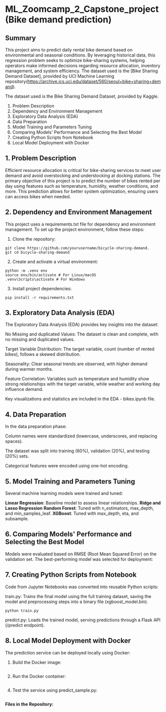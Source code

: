 # ML_Zoomcamp_2_Capstone_project (Bike demand prediction)
## Summary

This project aims to predict daily rental bike demand based on environmental and seasonal conditions. 
By leveraging historical data, this regression problem seeks to optimize bike-sharing systems, helping operators make informed decisions regarding resource allocation, inventory management, and system efficiency.
The dataset used is the [Bike Sharing Demand Dataset], provided by UCI Machine Learning repository(https://archive.ics.uci.edu/dataset/560/seoul+bike+sharing+demand).

The dataset used is the Bike Sharing Demand Dataset, provided by Kaggle.
1.  Problem Description
2.  Dependency and Environment Management
3.  Exploratory Data Analysis (EDA)
4.  Data Preparation
5.  Model Training and Parameters Tuning
6.  Comparing Models' Performance and Selecting the Best Model
7.  Creating Python Scripts from Notebook
8.  Local Model Deployment with Docker

## 1.  Problem Description
Efficient resource allocation is critical for bike-sharing services to meet user demand and avoid overstocking and understocking at docking stations. 
The primary objective of this project is to predict the number of bikes rented per day using features such as temperature, humidity, weather conditions, and more. 
This prediction allows for better system optimization, ensuring users can access bikes when needed.

## 2.  Dependency and Environment Management
This project uses a requirements.txt file for dependency and environment management. To set up the project environment, follow these steps:
1. Clone the repository:   
```
git clone https://github.com/yourusername/bicycle-sharing-demand.
git cd bicycle-sharing-demand
``` 
2. Create and activate a virtual environment:
```
python -m .venv env
source env/bin/activate # For Linux/macOS
.venv\Scripts\activate # For Windows
```
3. Install project dependencies:
```
pip install -r requirements.txt
```

## 3.  Exploratory Data Analysis (EDA)

The Exploratory Data Analysis (EDA) provides key insights into the dataset:

No Missing and duplicated Values: The dataset is clean and complete, with no missing and duplicated values.

Target Variable Distribution: The target variable, count (number of rented bikes), follows a skewed distribution.

Seasonality: Clear seasonal trends are observed, with higher demand during warmer months.

Feature Correlation: Variables such as temperature and humidity show strong relationships with the target variable, while weather and working day influence demand.

Key visualizations and statistics are included in the EDA - bikes.ipynb file.

## 4.  Data Preparation
In the data preparation phase:

Column names were standardized (lowercase, underscores, and replacing spaces).

The dataset was split into training (60%), validation (20%), and testing (20%) sets.

Categorical features were encoded using one-hot encoding.

## 5.  Model Training and Parameters Tuning
Several machine learning models were trained and tuned:

**Linear Regression**: Baseline model to assess linear relationships.
**Ridge and Lasso Regression**
**Random Forest**: Tuned with n_estimators, max_depth, and min_samples_leaf.
**XGBoost**: Tuned with max_depth, eta, and subsample.

## 6.  Comparing Models' Performance and Selecting the Best Model
Models were evaluated based on RMSE (Root Mean Squared Error) on the validation set. The best-performing model was selected for deployment:

## 7.  Creating Python Scripts from Notebook
Code from Jupyter Notebooks was converted into reusable Python scripts:

train.py: Trains the final model using the full training dataset, saving the model and preprocessing steps into a binary file (xgboost_model.bin).

```
python train.py
```

predict.py: Loads the trained model, serving predictions through a Flask API (/predict endpoint).

## 8.  Local Model Deployment with Docker
The prediction service can be deployed locally using Docker:
1. Build the Docker image:
```
```
2. Run the Docker container:
```
```
4. Test the service using predict_sample.py:
```
```
**Files in the Repository:**

